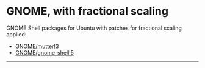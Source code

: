 # GNOME, with fractional scaling

GNOME Shell packages for Ubuntu with patches for fractional scaling applied:

* [GNOME/mutter!3](https://gitlab.gnome.org/GNOME/mutter/merge_requests/3)
* [GNOME/gnome-shell!5](https://gitlab.gnome.org/GNOME/gnome-shell/merge_requests/5)

---
